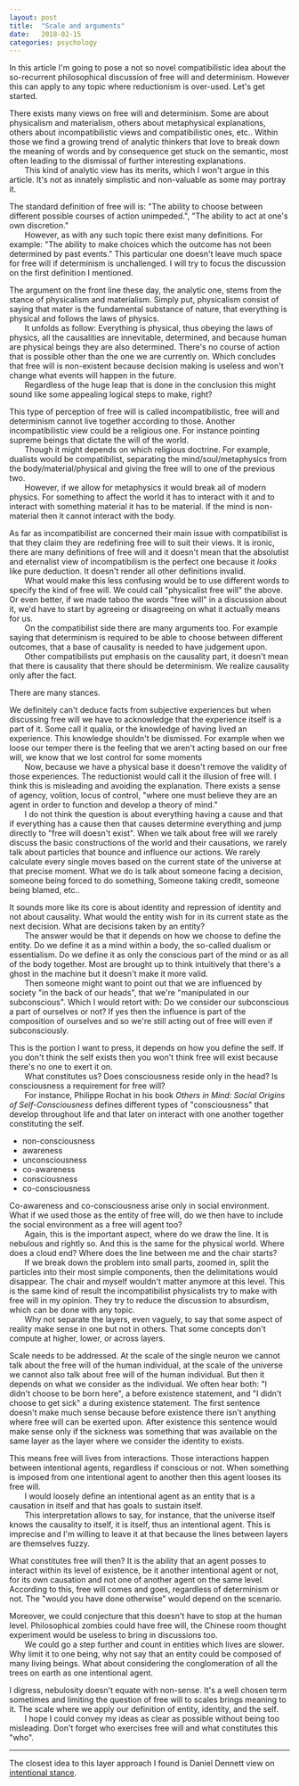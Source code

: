 ```yaml
---
layout: post
title:  "Scale and arguments"
date:   2018-02-15
categories: psychology
---
```



In this article I'm going to pose a not so novel compatibilistic
idea about the so-recurrent philosophical discussion of free will and
determinism. However this can apply to any topic where reductionism is
over-used. Let's get started.

There exists many views on free will and determinism. Some are about
physicalism and materialism, others about metaphysical explanations,
others about incompatibilistic views and compatibilistic ones,
etc.. Within those we find a growing trend of analytic thinkers that
love to break down the meaning of words and by consequence get stuck on
the semantic, most often leading to the dismissal of further interesting
explanations.  
&nbsp;&nbsp;&nbsp;&nbsp;&nbsp;&nbsp; This kind of analytic view has
its merits, which I won't argue in this article. It's not as innately
simplistic and non-valuable as some may portray it.

The standard definition of free will is: "The ability to choose between
different possible courses of action unimpeded.", "The ability to act
at one's own discretion."  
&nbsp;&nbsp;&nbsp;&nbsp;&nbsp;&nbsp; However, as with any such topic there
exist many definitions. For example: "The ability to make choices which
the outcome has not been determined by past events." This particular one
doesn't leave much space for free will if determinism is unchallenged. I
will try to focus the discussion on the first definition I mentioned.

The argument on the front line these day, the analytic one, stems from
the stance of physicalism and materialism. Simply put, physicalism
consist of saying that mater is the fundamental substance of nature,
that everything is physical and follows the laws of physics.  
&nbsp;&nbsp;&nbsp;&nbsp;&nbsp;&nbsp; It unfolds as follow: Everything
is physical, thus obeying the laws of physics, all the causalities are
innevitable, determined, and because human are physical beings they are
also determined. There's no course of action that is possible other
than the one we are currently on. Which concludes that free will is
non-existent because decision making is useless and won't change what
events will happen in the future.  
&nbsp;&nbsp;&nbsp;&nbsp;&nbsp;&nbsp; Regardless of the huge leap that
is done in the conclusion this might sound like some appealing logical
steps to make, right?

This type of perception of free will is called incompatibilistic, free
will and determinism cannot live together according to those. Another
incompatibilistic view could be a religious one. For instance pointing
supreme beings that dictate the will of the world.  
&nbsp;&nbsp;&nbsp;&nbsp;&nbsp;&nbsp; Though it might depends on which
religious doctrine. For example, dualists would be compatibilist,
separating the mind/soul/metaphysics from the body/material/physical and
giving the free will to one of the previous two.  
&nbsp;&nbsp;&nbsp;&nbsp;&nbsp;&nbsp; However, if we allow for metaphysics
it would break all of modern physics. For something to affect the world
it has to interact with it and to interact with something material it
has to be material. If the mind is non-material then it cannot interact
with the body.

As far as incompatibilist are concerned their main issue with
compatibilist is that they claim they are redefining free will to suit
their views. It is ironic, there are many definitions of free will and it
doesn't mean that the absolutist and eternalist view of incompatibilism
is the perfect one because it _looks_ like pure deduction. It doesn't
render all other definitions invalid.  
&nbsp;&nbsp;&nbsp;&nbsp;&nbsp;&nbsp; What would make this less confusing
would be to use different words to specify the kind of free will. We
could call "physicalist free will" the above. Or even better, if we made
taboo the words "free will" in a discussion about it, we'd have to start
by agreeing or disagreeing on what it actually means for us.  
&nbsp;&nbsp;&nbsp;&nbsp;&nbsp;&nbsp; On the compatibilist side there are
many arguments too. For example saying that determinism is required to
be able to choose between different outcomes, that a base of causality
is needed to have judgement upon.  
&nbsp;&nbsp;&nbsp;&nbsp;&nbsp;&nbsp; Other compatibilists put emphasis
on the causality part, it doesn't mean that there is causality that
there should be determinism. We realize causality only after the fact.

There are many stances.

We definitely can't deduce facts from subjective experiences but when
discussing free will we have to acknowledge that the experience itself
is a part of it. Some call it qualia, or the knowledge of having lived
an experience. This knowledge shouldn't be dismissed. For example when
we loose our temper there is the feeling that we aren't acting based on
our free will, we know that we lost control for some moments  
&nbsp;&nbsp;&nbsp;&nbsp;&nbsp;&nbsp; Now, because we have a physical base
it doesn't remove the validity of those experiences. The reductionist
would call it the illusion of free will. I think this is misleading
and avoiding the explanation. There exists a sense of agency, volition,
locus of control, "where one must believe they are an agent in order to
function and develop a theory of mind."  
&nbsp;&nbsp;&nbsp;&nbsp;&nbsp;&nbsp; I do not think the question is
about everything having a cause and that if everything has a cause
then that causes determine everything and jump directly to "free will
doesn't exist". When we talk about free will we rarely discuss the basic
constructions of the world and their causations, we rarely talk about
particles that bounce and influence our actions. We rarely calculate
every single moves based on the current state of the universe at that
precise moment. What we do is talk about someone facing a decision,
someone being forced to do something, Someone taking credit, someone
being blamed, etc..

It sounds more like its core is about identity and repression of identity
and not about causality. What would the entity wish for in its current
state as the next decision. What are decisions taken by an entity?  
&nbsp;&nbsp;&nbsp;&nbsp;&nbsp;&nbsp; The answer would be that it depends
on how we choose to define the entity.  Do we define it as a mind within
a body, the so-called dualism or essentialism. Do we define it as only
the conscious part of the mind or as all of the body together. Most are
brought up to think intuitively that there's a ghost in the machine but
it doesn't make it more valid.  
&nbsp;&nbsp;&nbsp;&nbsp;&nbsp;&nbsp; Then someone might want to point
out that we are influenced by society "in the back of our heads", that
we're "manipulated in our subconscious". Which I would retort with:
Do we consider our subconscious a part of ourselves or not? If yes then
the influence is part of the composition of ourselves and so we're still
acting out of free will even if subconsciously.

This is the portion I want to press, it depends on how you define the
self. If you don't think the self exists then you won't think free will
exist because there's no one to exert it on.  
&nbsp;&nbsp;&nbsp;&nbsp;&nbsp;&nbsp; What constitutes us? Does
consciousness reside only in the head? Is consciousness a requirement
for free will?  
&nbsp;&nbsp;&nbsp;&nbsp;&nbsp;&nbsp; For instance, Philippe Rochat in
his book _Others in Mind: Social Origins of Self-Consciousness_ defines
different types of "consciousness" that develop throughout life and that
later on interact with one another together constituting the self.

* non-consciousness
* awareness
* unconsciousness
* co-awareness
* consciousness
* co-consciousness

Co-awareness and co-consciousness arise only in social environment. What
if we used those as the entity of free will, do we then have to include
the social environment as a free will agent too?  
&nbsp;&nbsp;&nbsp;&nbsp;&nbsp;&nbsp; Again, this is the important aspect,
where do we draw the line. It is nebulous and rightly so. And this is
the same for the physical world. Where does a cloud end? Where does the
line between me and the chair starts?  
&nbsp;&nbsp;&nbsp;&nbsp;&nbsp;&nbsp; If we break down the problem into
small parts, zoomed in, split the particles into their most simple
components, then the delimitations would disappear. The chair and
myself wouldn't matter anymore at this level. This is the same kind of
result the incompatibilist physicalists try to make with free will in
my opinion. They try to reduce the discussion to absurdism, which can
be done with any topic.  
&nbsp;&nbsp;&nbsp;&nbsp;&nbsp;&nbsp; Why not separate the layers,
even vaguely, to say that some aspect of reality make sense in one
but not in others. That some concepts don't compute at higher, lower,
or across layers.

Scale needs to be addressed. At the scale of the single neuron we cannot
talk about the free will of the human individual, at the scale of the
universe we cannot also talk about free will of the human individual. But
then it depends on what we consider as the individual.  We often hear
both: "I didn't choose to be born here", a before existence statement,
and "I didn't choose to get sick" a during existence statement. The
first sentence doesn't make much sense because before existence there
isn't anything where free will can be exerted upon. After existence this
sentence would make sense only if the sickness was something that was
available on the same layer as the layer where we consider the identity
to exists.

This means free will lives from interactions. Those interactions happen
between intentional agents, regardless if conscious or not. When something
is imposed from one intentional agent to another then this agent looses
its free will.  
&nbsp;&nbsp;&nbsp;&nbsp;&nbsp;&nbsp; I would loosely define an intentional
agent as an entity that is a causation in itself and that has goals to
sustain itself.  
&nbsp;&nbsp;&nbsp;&nbsp;&nbsp;&nbsp; This interpretation allows to say,
for instance, that the universe itself knows the causality to itself, it
is itself, thus an intentional agent. This is imprecise and I'm willing
to leave it at that because the lines between layers are themselves fuzzy.

What constitutes free will then? It is the ability that an agent posses
to interact within its level of existence, be it another intentional
agent or not, for its own causation and not one of another agent on the
same level. According to this, free will comes and goes, regardless of
determinism or not. The "would you have done otherwise" would depend on
the scenario.

Moreover, we could conjecture that this doesn't have to stop at the
human level. Philosophical zombies could have free will, the Chinese
room thought experiment would be useless to bring in discussions too.  
&nbsp;&nbsp;&nbsp;&nbsp;&nbsp;&nbsp; We could go a step further and
count in entities which lives are slower. Why limit it to one being,
why not say that an entity could be composed of many living beings. What
about considering the conglomeration of all the trees on earth as one
intentional agent.

I digress, nebulosity doesn't equate with non-sense. It's a well chosen
term sometimes and limiting the question of free will to scales brings
meaning to it. The scale where we apply our definition of entity,
identity, and the self.  
&nbsp;&nbsp;&nbsp;&nbsp;&nbsp;&nbsp; I hope I could convey my ideas
as clear as possible without being too misleading. Don't forget who
exercises free will and what constitutes this "who".

-----


The closest idea to this layer approach I found is Daniel Dennett view on
[intentional stance](https://en.wikipedia.org/wiki/Intentional_stance).

